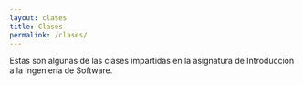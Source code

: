 ```yaml
---
layout: clases
title: Clases
permalink: /clases/
---
```


Estas son algunas de las clases impartidas en la asignatura de Introducción a la Ingeniería de Software. 
